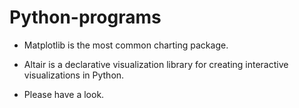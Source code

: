 # Python-programs

- Matplotlib is the most common charting package.

- Altair is a declarative visualization library for creating interactive visualizations in Python.

- Please have a look.
